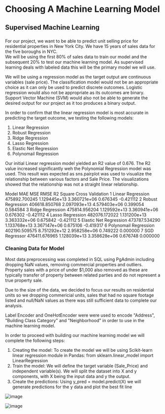 # Choosing A Machine Learning Model

## Supervised Machine Learning

###
For our project, we want to be able to predict unit selling price for residential properties in New York City.  We have 15 years of sales data for the five boroughs in NYC.  
We will be using the first 80% of sales data to train our model and the subsequent 20% to test our machine learning model.  As supervised learning deals with 
labeled data this will be the primary model we will use.  

We will be using a regression model as the target output are continuous variables (sale price).  The classification model would not be an appropriate choice as it can only be used
to predict discrete outcomes.  Logistic regression would also not be appropriate as its outcomes are binary.  Support Vector Machine (SVM) would also not be able to generate the 
desired output for our project as it too produces a binary output.  

In order to confirm that the linear regression model is most accurate in predicting the target outcome, we testing the following models:

  1) Linear Regression 
  2) Robust Regression 
  3) Ridge Regression 
  4) Lasso Regression 
  5) Elastic Net Regression 
  6) Polynomail Regression 
  
Our initial Linear regression model yielded an R2 value of 0.676.  The R2 value increased significantly weh the Polynomial Regression model was used.
This result was expected as sns.pairplot was used to visualize the relationship between various factors and Sale Price.  The visualizations showed that the relationship was
not a straight linear relationship.  

  Model	                           MAE	          MSE	          RMSE	      R2 Square	Cross Validation
1	Linear Regression	           475892.700245	  1.129445e+13	3.360721e+06	0.676345	-0.421112
2	Robust Regression	           406618.850768	  2.097093e+13	4.579403e+06	0.399054	 0.584584
3	Ridge Regression	           475814.956204	  1.129592e+13	3.360941e+06	0.676302	-0.421112
4	Lasso Regression	           482076.172022	  1.131200e+13	3.363332e+06	0.675842	-0.421112
5	Elastic Net Regression       473787.534290	  1.133768e+13	3.367147e+06	0.675106  -0.419317
6	Polynomail Regression	       402190.509575	  8.751292e+12	2.958258e+06	0.749222	 0.000000
7	SGD Regressor                476411.676965	  1.128039e+13	3.358628e+06	0.676748	 0.000000


### Cleaning Data for Model
Most data preprocessing was completed in SQL using PgAdmin including dropping NaN values, removing commercial properties and outliers.  Property sales with a price of under $1,000 
also removed as these are typically transfer of property between related parties and do not represent a true property sale.  

Due to the size of the data, we decided to focus our results on residential units so we dropping commericial units, sales that had no square footage listed and null/NaN values 
as there was still sufficient data to complete our analysis.

Label Encoder and OneHotEncoder were were used to encode "Address", "Building Class Category" and "Neighborhood" in order to use in the machine learning model.

In order to proceed with building our machine learning model we will complete the following steps:
  1. Creating the model:
      To create the model we will be using Scikit-learn linear regression module in Pandas: from sklearn.linear_model import LinearRegression
  2. Train the model:
      We will define the target variable (Sale_Price) and independent variable(s).  We will split the dataset into X and y components, with X being the input data and y the output.
  3. Create the predictions:
      Using y_pred = model.predict(X) we will generate predictions for the y data and plot the best fit line


![image](https://user-images.githubusercontent.com/84694664/142769927-900f46a4-4693-4a58-a449-3d6afe41a8d4.png)

![image](https://user-images.githubusercontent.com/84694664/142787714-dead4c43-f23d-4e7e-a68e-45551e193282.png)


